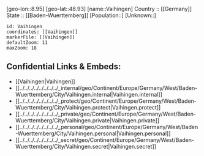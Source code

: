 ﻿---
location: [48.93,8.95] 
mapzoom: [7,12] 
mapmarker: city 
type: City
tags:
- geo/City


SpocWebEntityId: 35165
isDeleted: false
confidential: public

---
[geo-lon::8.95] 
[geo-lat::48.93] 
[name::Vaihingen] 
Country :: [[Germany]]  
State :: [[Baden-Wuerttemberg]] 
[Population::] 
[Unknown::] 


```leaflet
id: Vaihingen
coordinates: [[Vaihingen]] 
markerFile: [[Vaihingen]] 
defaultZoom: 11 
maxZoom: 18
```


## Confidential Links & Embeds: 
- [[Vaihingen|Vaihingen]]  
- [[../../../../../../../../_internal/geo/Continent/Europe/Germany/West/Baden-Wuerttemberg/City/Vaihingen.internal|Vaihingen.internal]] 
- [[../../../../../../../../_protect/geo/Continent/Europe/Germany/West/Baden-Wuerttemberg/City/Vaihingen.protect|Vaihingen.protect]] 
- [[../../../../../../../../_private/geo/Continent/Europe/Germany/West/Baden-Wuerttemberg/City/Vaihingen.private|Vaihingen.private]] 
- [[../../../../../../../../_personal/geo/Continent/Europe/Germany/West/Baden-Wuerttemberg/City/Vaihingen.personal|Vaihingen.personal]] 
- [[../../../../../../../../_secret/geo/Continent/Europe/Germany/West/Baden-Wuerttemberg/City/Vaihingen.secret|Vaihingen.secret]] 
